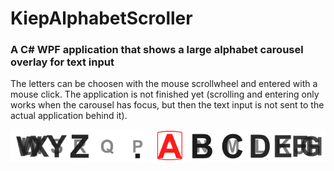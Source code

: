 # KiepAlphabetScroller
### A C# WPF application that shows a large alphabet carousel overlay for text input

The letters can be choosen with the mouse scrollwheel and entered with a mouse click. The application is not finished yet (scrolling and entering only works when the carousel has focus, but then the text input is not sent to the actual application behind it).

![Screenshot](Screenshot.png "Screenshot")